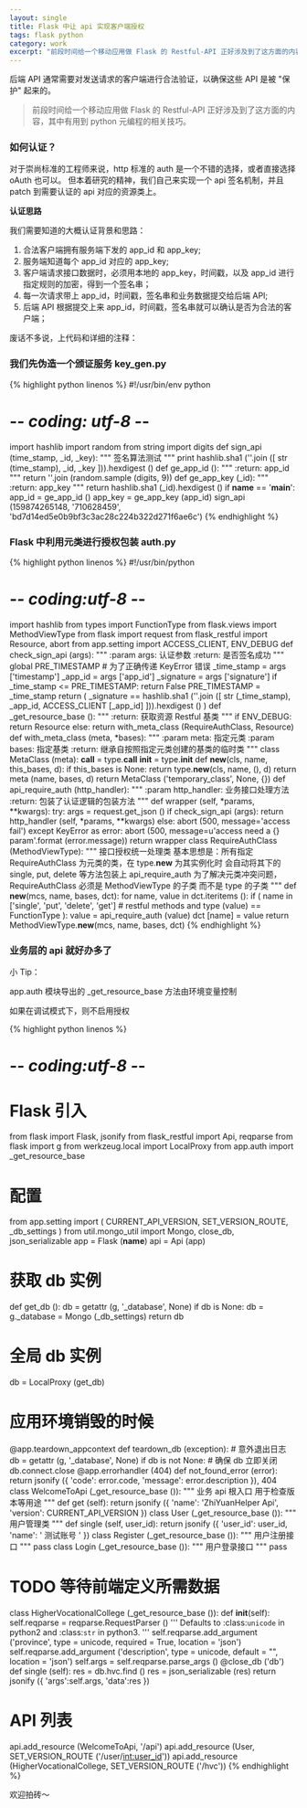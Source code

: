 ```yaml
---
layout: single
title: Flask 中让 api 实现客户端授权
tags: flask python
category: work
excerpt: "前段时间给一个移动应用做 Flask 的 Restful-API 正好涉及到了这方面的内容，其中有用到 python 元编程的相关技巧。"
---
```


后端 API 通常需要对发送请求的客户端进行合法验证，以确保这些 API 是被 "保护" 起来的。

> 前段时间给一个移动应用做 Flask 的 Restful-API 正好涉及到了这方面的内容，其中有用到 python 元编程的相关技巧。

### 如何认证？

对于崇尚标准的工程师来说，http 标准的 auth 是一个不错的选择，或者直接选择 oAuth 也可以。
但本着研究的精神，我们自己来实现一个 api 签名机制，并且 patch 到需要认证的 api 对应的资源类上。

<!-- more -->

**认证思路**

我们需要知道的大概认证背景和思路：

1. 合法客户端拥有服务端下发的 app_id 和 app_key;
2. 服务端知道每个 app_id 对应的 app_key;
3. 客户端请求接口数据时，必须用本地的 app_key，时间戳，以及 app_id 进行指定规则的加密，得到一个签名串；
4. 每一次请求带上 app_id，时间戳，签名串和业务数据提交给后端 API;
5. 后端 API 根据提交上来 app_id，时间戳，签名串就可以确认是否为合法的客户端；

废话不多说，上代码和详细的注释：

### 我们先伪造一个颁证服务 key_gen.py

{% highlight python linenos %}
#!/usr/bin/env python
# -*- coding: utf-8 -*-
import hashlib
import random
from string import digits
def sign_api (time_stamp, _id, _key):
    """
    签名算法测试
    """
    print hashlib.sha1 (''.join ([
        str (time_stamp),
        _id,
        _key
    ])).hexdigest ()
def ge_app_id ():
    """
    :return: app_id
    """
    return ''.join (random.sample (digits, 9))
def ge_app_key (_id):
    """
    :return: app_key
    """
    return hashlib.sha1 (_id).hexdigest ()
if __name__ == '__main__':
    app_id = ge_app_id ()
    app_key = ge_app_key (app_id)
    sign_api (159874265148, '710628459', 'bd7d14ed5e0b9bf3c3ac28c224b322d271f6ae6c')
{% endhighlight %}

### Flask 中利用元类进行授权包装 auth.py

{% highlight python linenos %}
#!/usr/bin/python
# -*- coding:utf-8 -*-
import hashlib
from types import FunctionType
from flask.views import MethodViewType
from flask import request
from flask_restful import Resource, abort
from app.setting import ACCESS_CLIENT, ENV_DEBUG
def check_sign_api (args):
    """
    :param args: 认证参数
    :return: 是否签名成功
    """
    global PRE_TIMESTAMP
    # 为了正确传递 KeyError 错误
    _time_stamp = args ['timestamp']
    _app_id = args ['app_id']
    _signature = args ['signature']
    if _time_stamp <= PRE_TIMESTAMP:
        return False
    PRE_TIMESTAMP = _time_stamp
    return (
        _signature == hashlib.sha1 (''.join ([
            str (_time_stamp),
            _app_id,
            ACCESS_CLIENT [_app_id]
        ])).hexdigest ()
    )
def _get_resource_base ():
    """
    :return: 获取资源 Restful 基类
    """
    if ENV_DEBUG:
        return Resource
    else:
        return with_meta_class (RequireAuthClass, Resource)
def with_meta_class (meta, *bases):
    """
    :param meta: 指定元类
    :param bases: 指定基类
    :return: 继承自按照指定元类创建的基类的临时类
    """
    class MetaClass (meta):
        __call__ = type.__call__
        __init__ = type.__init__
        def __new__(cls, name, this_bases, d):
            if this_bases is None:
                return type.__new__(cls, name, (), d)
            return meta (name, bases, d)
    return MetaClass ('temporary_class', None, {})
def api_require_auth (http_handler):
    """
    :param http_handler: 业务接口处理方法
    :return: 包装了认证逻辑的包装方法
    """
    def wrapper (self, *params, **kwargs):
        try:
            args = request.get_json ()
            if check_sign_api (args):
                return http_handler (self, *params, **kwargs)
            else:
                abort (500, message='access fail')
        except KeyError as error:
            abort (500, message=u'access need a {} param'.format (error.message))
    return wrapper
class RequireAuthClass (MethodViewType):
    """
    接口授权统一处理类
    基本思想是：所有指定 RequireAuthClass 为元类的类，在 type.__new__ 为其实例化时
    会自动将其下的 single, put, delete 等方法包装上 api_require_auth
    为了解决元类冲突问题，RequireAuthClass 必须是 MethodViewType 的子类
    而不是 type 的子类
    """
    def __new__(mcs, name, bases, dct):
        for name, value in dct.iteritems ():
            if (
                name in ['single', 'put', 'delete', 'get']  # restful methods
                and type (value) == FunctionType
            ):
                value = api_require_auth (value)
            dct [name] = value
        return MethodViewType.__new__(mcs, name, bases, dct)
{% endhighlight %}

### 业务层的 api 就好办多了

小 Tip：

app.auth 模块导出的 \_get_resource_base 方法由环境变量控制

如果在调试模式下，则不启用授权

{% highlight python linenos %}
# -*- coding:utf-8 -*-
# Flask 引入
from flask import Flask, jsonify
from flask_restful import Api, reqparse
from flask import g
from werkzeug.local import LocalProxy
from app.auth import _get_resource_base
# 配置
from app.setting import (
    CURRENT_API_VERSION,
    SET_VERSION_ROUTE,
    _db_settings
)
from util.mongo_util import Mongo, close_db, json_serializable
app = Flask (__name__)
api = Api (app)
# 获取 db 实例
def get_db ():
    db = getattr (g, '_database', None)
    if db is None:
        db = g._database = Mongo (_db_settings)
    return db
# 全局 db 实例
db = LocalProxy (get_db)
# 应用环境销毁的时候
@app.teardown_appcontext
def teardown_db (exception):
    # 意外退出日志
    db = getattr (g, '_database', None)
    if db is not None:
        # 确保 db 立即关闭
        db.connect.close
@app.errorhandler (404)
def not_found_error (error):
    return jsonify ({
        'code': error.code,
        'message': error.description
    }), 404
class WelcomeToApi (_get_resource_base ()):
    """
    业务 api 根入口
    用于检查版本等用途
    """
    def get (self):
        return jsonify ({
            'name': 'ZhiYuanHelper Api',
            'version': CURRENT_API_VERSION
        })
class User (_get_resource_base ()):
    """
    用户管理类
    """
    def single (self, user_id):
        return jsonify ({
            'user_id': user_id,
            'name': ' 测试账号 '
        })
class Register (_get_resource_base ()):
    """
    用户注册接口
    """
    pass
class Login (_get_resource_base ()):
    """
    用户登录接口
    """
    pass
# TODO 等待前端定义所需数据
class HigherVocationalCollege (_get_resource_base ()):
    def __init__(self):
        self.reqparse = reqparse.RequestParser ()
        '''
        Defaults to :class:`unicode`
        in python2 and :class:`str` in python3.
        '''
        self.reqparse.add_argument ('province', type = unicode, required = True, location = 'json')
        self.reqparse.add_argument ('description', type = unicode, default = "", location = 'json')
        self.args = self.reqparse.parse_args ()
    @close_db ('db')
    def single (self):
        res = db.hvc.find ()
        res = json_serializable (res)
        return jsonify ({
            'args':self.args,
            'data':res
        })

# API 列表
api.add_resource (WelcomeToApi, '/api')
api.add_resource (User, SET_VERSION_ROUTE ('/user/<int:user_id>'))
api.add_resource (HigherVocationalCollege, SET_VERSION_ROUTE ('/hvc'))
{% endhighlight %}

欢迎拍砖～
